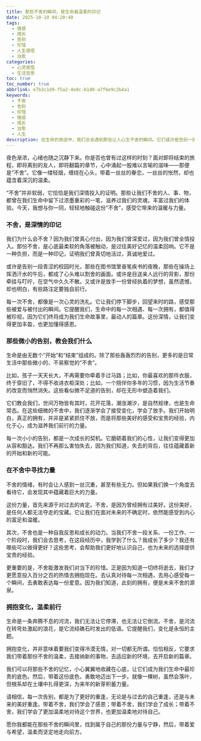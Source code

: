 ```yaml
---
title: 那些不舍的瞬间，是生命最温柔的印记
date: 2025-10-10 04:20:40
tags:
  - 情感
  - 成长
  - 告别
  - 珍惜
  - 人生感悟
  - 治愈
categories:
  - 心灵感悟
  - 生活哲思
toc: true
toc_number: true
abbrlink: e7b3c1d9-f5a2-4e8c-b1d0-a7f6e9c2b4a1
keywords:
  - 不舍
  - 告别
  - 珍惜
  - 情感
  - 成长
  - 治愈
  - 人生
description: 在生命的旅途中，我们总会遇到那些让人心生不舍的瞬间。它们或许是告别一段时光，或许是目送一个背影，又或许是放手一份执念。这些不舍，并非软弱，而是我们深情投入的证明，是生命中最温柔的印记。本文将带你走进“不舍”的深层含义，探寻它如何教会我们珍惜当下，如何在告别中汲取力量，并最终温柔地拥抱生命中的每一次变化。
---
```


夜色渐浓，心绪也随之沉静下来。你是否也曾有过这样的时刻？面对即将结束的旅程，即将离别的友人，即将翻篇的章节，心中涌起一股难以言喻的滋味——那便是“不舍”。它像一缕轻烟，缠绕在心头，带着一丝丝的眷恋，一丝丝的怅然，却也蕴含着深沉的温柔。

“不舍”并非软弱，它恰恰是我们深情投入的证明。那些让我们不舍的人、事、物，都曾在我们生命中留下过浓墨重彩的一笔，滋养过我们的灵魂，丰富过我们的体验。今天，我想与你一同，轻轻地触碰这份“不舍”，感受它带来的温暖与力量。

### 不舍，是深情的印记

我们为什么会不舍？因为我们曾真心付出，因为我们曾深爱过，因为我们曾全情投入。那份不舍，是心底最柔软的角落被触动，是过往美好记忆的温柔回响。它不是一种负担，而是一种印记，证明我们曾真切地活过，真诚地爱过。

或许是告别一段青涩的校园时光，那些在图书馆里奋笔疾书的夜晚，那些在操场上挥洒汗水的午后，都成了心头难以割舍的画面。或许是目送亲人远行的背影，那份牵挂与叮咛，在空气中久久不散。又或许是放手一份曾经执着的梦想，虽然遗憾，却也明白，有些路注定要独自前行。

每一次不舍，都像是一次心灵的洗礼。它让我们停下脚步，回望来时的路，感受那些被爱与被付出的瞬间。它提醒我们，生命中的每一次相遇、每一次拥有，都值得被珍视，因为它们终将成为我们生命故事里，最动人的篇章。这份深情，让我们变得更加丰盈，也更加懂得感恩。

### 那些微小的告别，教会我们什么

生命是由无数个“开始”和“结束”组成的。除了那些轰轰烈烈的告别，更多的是日常生活中那些微小的、不易察觉的“不舍”。

比如，孩子一天天长大，不再需要你牵着手过马路；比如，你最喜欢的那件衣服，终于穿旧了，不得不收进衣柜深处；比如，一个陪伴你多年的习惯，因为生活节奏的改变而悄然消失。这些看似微不足道的告别，却在无形中塑造着我们。

它们教会我们，世间万物皆有其时，花开花落，潮涨潮汐，是自然规律，也是生命常态。在这些细微的不舍中，我们逐渐学会了接受变化，学会了放手。我们开始明白，真正的拥有，并非是紧紧抓住不放，而是将那些美好的感受和宝贵的经验，内化于心，成为滋养我们前行的力量。

每一次小小的告别，都是一次成长的契机。它磨砺着我们的心性，让我们变得更加从容和豁达。我们不再那么害怕失去，因为我们知道，失去的背后，往往蕴藏着新的开始和新的可能。

### 在不舍中寻找力量

不舍的情绪，有时会让人感到一丝沉重，甚至有些无力。但如果我们换一个角度去看待它，会发现其中蕴藏着巨大的力量。

这份力量，首先来源于对过去的肯定。不舍，是因为曾经拥有过美好。这份美好，是任何人都无法夺走的宝藏。它让我们在面对未来的不确定时，依然能感受到内心的富足和温暖。

其次，不舍也是一种自我反思和成长的动力。当我们不舍一段关系、一份工作、一个阶段时，我们会去思考，在这段经历中，我学到了什么？我成长了多少？我还有哪些可以做得更好？这些思考，会帮助我们更好地认识自己，也为未来的选择提供宝贵的经验。

更重要的是，不舍能激发我们对当下的珍惜。正是因为知道一切终将逝去，我们才更愿意投入百分之百的热情去拥抱现在。去认真对待每一次相遇，去用心感受每一个瞬间，去勇敢表达每一份爱意。因为我们知道，此刻的拥有，便是未来不舍的源泉。

### 拥抱变化，温柔前行

生命是一条奔腾不息的河流，我们无法让它停滞，也无法让它倒流。不舍，是河流在转弯处激起的浪花，是它流经礁石时发出的低语。它提醒我们，变化是永恒的主题。

拥抱变化，并非意味着要我们变得冷漠无情，对一切都无所谓。恰恰相反，它要求我们带着那份不舍的温柔，去接纳新的事物，去适应新的环境，去开启新的篇章。

我们可以将那些不舍的记忆，小心翼翼地收藏在心底，让它们成为我们生命中最珍贵的底色。然后，带着这份底色，勇敢地迈出下一步。就像一棵树，虽然会落叶，但根系却在土壤中扎得更深，为来年的新芽积蓄力量。

请相信，每一次告别，都是为了更好的重逢，无论是与过去的自己重逢，还是与未来的美好重逢。带着不舍，我们学会了感恩；带着不舍，我们学会了成长；带着不舍，我们学会了更加温柔地对待这个世界，也更加温柔地对待自己。

愿你我都能在那些不舍的瞬间里，找到属于自己的那份力量与宁静，然后，带着爱与希望，温柔而坚定地走向前方。